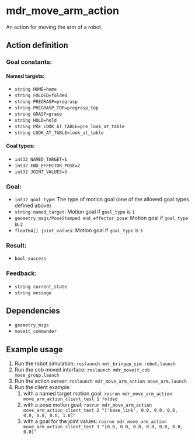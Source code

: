 # mdr_move_arm_action

An action for moving the arm of a robot.

## Action definition

### Goal constants:

#### Named targets:

* ``string HOME=home``
* ``string FOLDED=folded``
* ``string PREGRASP=pregrasp``
* ``string PREGRASP_TOP=pregrasp_top``
* ``string GRASP=grasp``
* ``string HOLD=hold``
* ``string PRE_LOOK_AT_TABLE=pre_look_at_table``
* ``string LOOK_AT_TABLE=look_at_table``

#### Goal types:

* ``int32 NAMED_TARGET=1``
* ``int32 END_EFFECTOR_POSE=2``
* ``int32 JOINT_VALUES=3``

### Goal:

* ``int32 goal_type``: The type of motion goal (one of the allowed goal types defined above)
* ``string named_target``: Motion goal if ``goal_type`` is ``1``
* ``geometry_msgs/PoseStamped end_effector_pose``: Motion goal if ``goal_type`` is ``2``
* ``float64[] joint_values``: Motion goal if ``goal_type`` is ``3``

### Result:

* ``bool success``

### Feedback:

* ``string current_state``
* ``string message``

## Dependencies

* ``geometry_msgs``
* ``moveit_commander``

## Example usage

1. Run the robot simulation: ``roslaunch mdr_bringup_sim robot.launch``
2. Run the cob moveit interface: ``roslaunch mdr_moveit_cob move_group.launch``
3. Run the action server: ``roslaunch mdr_move_arm_action move_arm.launch``
4. Run the client example
    1. with a named target motion goal: ``rosrun mdr_move_arm_action move_arm_action_client_test 1 folded``
    2. with a pose motion goal: ``rosrun mdr_move_arm_action move_arm_action_client_test 2 "['base_link', 0.0, 0.0, 0.0, 0.0, 0.0, 0.0, 1.0]"``
    3. with a goal for the joint values: ``rosrun mdr_move_arm_action move_arm_action_client_test 3 "[0.0, 0.0, 0.0, 0.0, 0.0, 0.0, 0.0]"``
